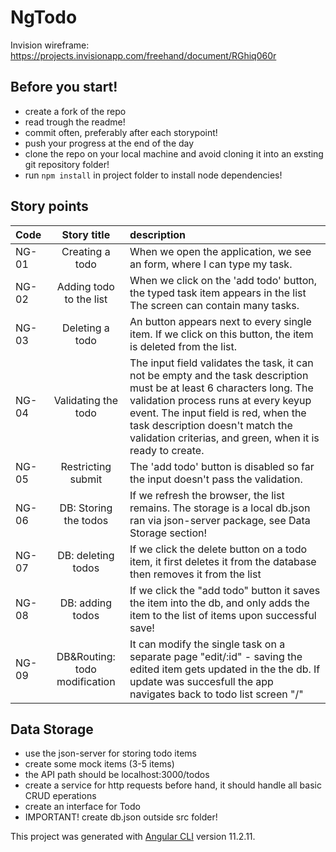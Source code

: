 # NgTodo

Invision wireframe: https://projects.invisionapp.com/freehand/document/RGhiq060r

## Before you start!
 - create a fork of the repo
 - read trough the readme!
 - commit often, preferably after each storypoint!
 - push your progress at the end of the day   
 - clone the repo on your local machine and avoid cloning it into an exsting git repository folder! 
 - run `npm install` in project folder to install node dependencies!

## Story points

| Code       | Story title | description     |
| :---       |    :----:   | :---          |
| NG-01      | Creating a todo       |When we open the application, we see an form, where I can type my task.   |
| NG-02      | Adding todo to the list        | When we click on the 'add todo' button, the typed task item appears in the list The screen can contain many tasks.   |
| NG-03      | Deleting a todo | An button appears next to every single item. If we click on this button, the item is deleted from the list. |
| NG-04    | Validating the todo | The input field validates the task, it can not be empty and the task description must be at least 6 characters long. The validation process runs at every keyup event. The input field is red, when the task description doesn't match the validation criterias, and green, when it is ready to create. |
| NG-05    | Restricting submit  | The 'add todo' button is disabled so far the input doesn't pass the validation.  |
| NG-06    | DB: Storing the todos | If we refresh the browser, the list remains. The storage is a local db.json ran via json-server package, see Data Storage section! |
| NG-07    | DB: deleting todos | If we click the delete button on a todo item, it first deletes it from the database then removes it from the list |
| NG-08    | DB: adding todos | If we click the "add todo" button it saves the item into the db, and only adds the item to the list of items upon successful save! |
| NG-09    | DB&Routing: todo modification | It can modify the single task on a separate page "edit/:id" - saving the edited item gets updated in the the db. If update was succesfull the app navigates back to todo list screen "/" |




## Data Storage

- use the json-server for storing todo items
- create some mock items (3-5 items) 
- the API path should be localhost:3000/todos
- create a service for http requests before hand, it should handle all basic CRUD eperations
- create an interface for Todo
- IMPORTANT! create db.json outside src folder!




This project was generated with [Angular CLI](https://github.com/angular/angular-cli) version 11.2.11.
